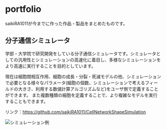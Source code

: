 # portfolio
saikiRA1011が今までに作った作品・製品をまとめたものです。

## 分子通信シミュレータ
学部・大学院で研究開発をしている分子通信シミュレータです。シミュレータとしての汎用性とシミュレーションの高速化に着目し、多様なシミュレーションをより高速に実行することを目的としています。

現在は細胞間相互作用、細胞の成長・分裂・死滅モデルの他、シミュレーションで必要となる様々なパラメータ(細胞の個数、シミュレーションで考えるフィールドの大きさ、利用する数値計算アルゴリズムなど)をユーザ側で定義することができます。
また複数種類の細胞を定義することで、より複雑なモデルを実行することもできます。

リンク：https://github.com/saikiRA1011/CellNetworkShapeSimulation

![シミュレーション例](https://github.com/saikiRA1011/CellNetworkShapeSimulation/blob/main/readme_img/sim.gif "シミュレーション例")
